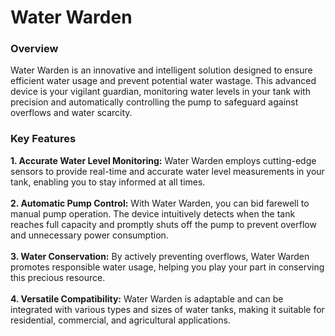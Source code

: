 # Water Warden
### Overview
Water Warden is an innovative and intelligent solution designed to ensure efficient water usage and prevent potential water wastage. This advanced device is your vigilant guardian, monitoring water levels in your tank with precision and automatically controlling the pump to safeguard against overflows and water scarcity.

### Key Features
**1. Accurate Water Level Monitoring:** Water Warden employs cutting-edge sensors to provide real-time and accurate water level measurements in your tank, enabling you to stay informed at all times. \
\
**2. Automatic Pump Control:** With Water Warden, you can bid farewell to manual pump operation. The device intuitively detects when the tank reaches full capacity and promptly shuts off the pump to prevent overflow and unnecessary power consumption.\
\
**3. Water Conservation:** By actively preventing overflows, Water Warden promotes responsible water usage, helping you play your part in conserving this precious resource.\
\
**4. Versatile Compatibility:** Water Warden is adaptable and can be integrated with various types and sizes of water tanks, making it suitable for residential, commercial, and agricultural applications.
